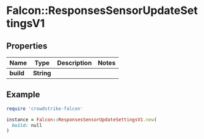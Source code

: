 # Falcon::ResponsesSensorUpdateSettingsV1

## Properties

| Name | Type | Description | Notes |
| ---- | ---- | ----------- | ----- |
| **build** | **String** |  |  |

## Example

```ruby
require 'crowdstrike-falcon'

instance = Falcon::ResponsesSensorUpdateSettingsV1.new(
  build: null
)
```

